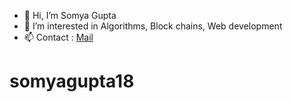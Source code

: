 - 👋 Hi, I’m Somya Gupta
- 👀 I’m interested in Algorithms, Block chains, Web development
- 📫 Contact : [Mail](mailto:somyagupta20@iitk.ac.in)

<!-- <table style="width:100%">
  <tr>
    <th><img src="https://github-readme-stats.vercel.app/api?username=somyagupta18&show_icons=true&hide_border=true" /></th>
    <th><img src="https://github-readme-stats.vercel.app/api/top-langs/?username=somyagupta18&layout=compact&langs_count=6" /></th>
  </tr>
</table>
<br>

![](https://komarev.com/ghpvc/?username=somyagupta18&style=flat-square) -->
# somyagupta18

